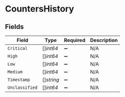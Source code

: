 # CountersHistory


## Fields

| Field              | Type               | Required           | Description        |
| ------------------ | ------------------ | ------------------ | ------------------ |
| `Critical`         | []*int64*          | :heavy_minus_sign: | N/A                |
| `High`             | []*int64*          | :heavy_minus_sign: | N/A                |
| `Low`              | []*int64*          | :heavy_minus_sign: | N/A                |
| `Medium`           | []*int64*          | :heavy_minus_sign: | N/A                |
| `Timestamp`        | []*string*         | :heavy_minus_sign: | N/A                |
| `Unclassified`     | []*int64*          | :heavy_minus_sign: | N/A                |
